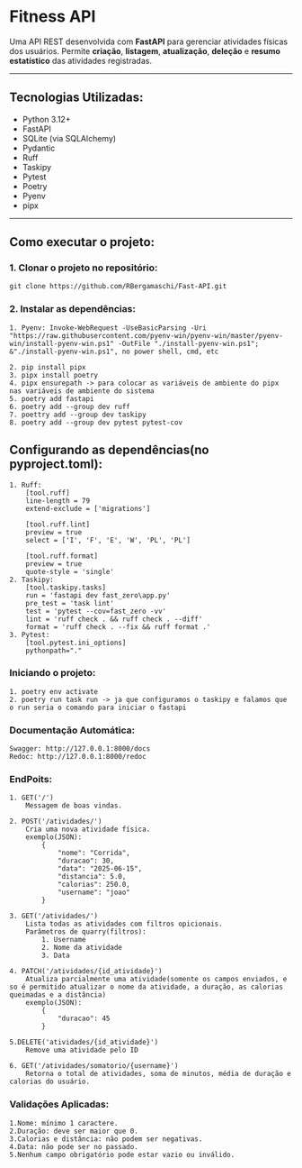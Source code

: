 # Fitness API

Uma API REST desenvolvida com **FastAPI** para gerenciar atividades físicas dos usuários. Permite **criação**, **listagem**, **atualização**, **deleção** e **resumo estatístico** das atividades registradas.

---

## Tecnologias Utilizadas:

- Python 3.12+
- FastAPI
- SQLite (via SQLAlchemy)
- Pydantic
- Ruff
- Taskipy
- Pytest
- Poetry
- Pyenv
- pipx

---

## Como executar o projeto:

### 1. Clonar o projeto no repositório:

    git clone https://github.com/RBergamaschi/Fast-API.git

### 2. Instalar as dependências:

    1. Pyenv: Invoke-WebRequest -UseBasicParsing -Uri "https://raw.githubusercontent.com/pyenv-win/pyenv-win/master/pyenv-win/install-pyenv-win.ps1" -OutFile "./install-pyenv-win.ps1"; &"./install-pyenv-win.ps1", no power shell, cmd, etc

    2. pip install pipx
    3. pipx install poetry
    4. pipx ensurepath -> para colocar as variáveis de ambiente do pipx nas variáveis de ambiente do sistema
    5. poetry add fastapi
    6. poetry add --group dev ruff
    7. poettry add --group dev taskipy
    8. poetry add --group dev pytest pytest-cov

## Configurando as dependências(no pyproject.toml):

    1. Ruff:
        [tool.ruff]
        line-length = 79
        extend-exclude = ['migrations']

        [tool.ruff.lint]
        preview = true
        select = ['I', 'F', 'E', 'W', 'PL', 'PL']

        [tool.ruff.format]
        preview = true
        quote-style = 'single'
    2. Taskipy:
        [tool.taskipy.tasks]
        run = 'fastapi dev fast_zero\app.py'
        pre_test = 'task lint'
        test = 'pytest --cov=fast_zero -vv'
        lint = 'ruff check . && ruff check . --diff'
        format = 'ruff check . --fix && ruff format .'
    3. Pytest:
        [tool.pytest.ini_options]
        pythonpath="."
### Iniciando o projeto:
    1. poetry env activate
    2. poetry run task run -> ja que configuramos o taskipy e falamos que o run seria o comando para iniciar o fastapi
### Documentação Automática:
    Swagger: http://127.0.0.1:8000/docs
    Redoc: http://127.0.0.1:8000/redoc

### EndPoits:

    1. GET('/')
        Messagem de boas vindas.

    2. POST('/atividades/')
        Cria uma nova atividade física.
        exemplo(JSON):
            {
                "nome": "Corrida",
                "duracao": 30,
                "data": "2025-06-15",
                "distancia": 5.0,
                "calorias": 250.0,
                "username": "joao"
            }

    3. GET('/atividades/')
        Lista todas as atividades com filtros opicionais.
        Parâmetros de quarry(filtros):
            1. Username
            2. Nome da atividade
            3. Data
    
    4. PATCH('/atividades/{id_atividade}')
        Atualiza parcialmente uma atividade(somente os campos enviados, e so é permitido atualizar o nome da atividade, a duração, as calorias queimadas e a distância)
        exemplo(JSON):
            {
                "duracao": 45
            }
    
    5.DELETE('atividades/{id_atividade}')
        Remove uma atividade pelo ID

    6. GET('/atividades/somatorio/{username}')
        Retorna o total de atividades, soma de minutos, média de duração e calorias do usuário.


### Validações Aplicadas:

    1.Nome: mínimo 1 caractere.
    2.Duração: deve ser maior que 0.
    3.Calorias e distância: não podem ser negativas.
    4.Data: não pode ser no passado.
    5.Nenhum campo obrigatório pode estar vazio ou inválido.

